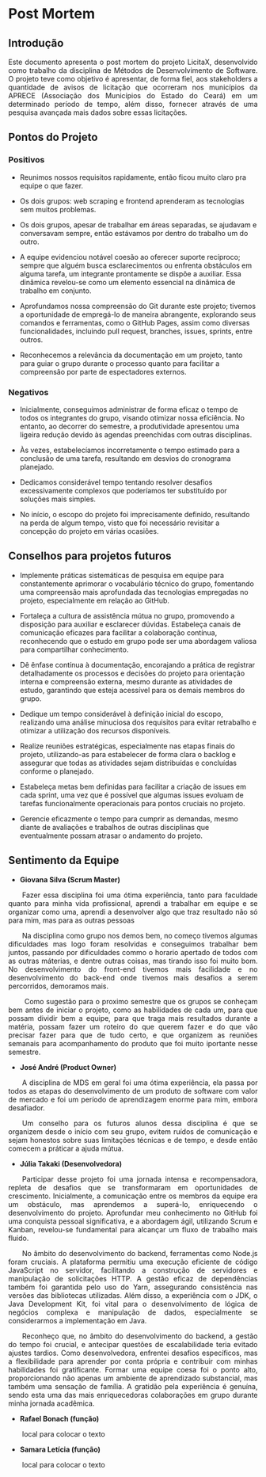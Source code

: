 # Post Mortem
## Introdução
<p align="justify">Este documento apresenta o post mortem do projeto LicitaX, desenvolvido como trabalho da disciplina de Métodos de Desenvolvimento de Software. O projeto teve como objetivo é apresentar, de forma fiel, aos stakeholders a quantidade de avisos de licitação que ocorreram nos municípios da APRECE (Associação dos Municípios do Estado do Ceará) em um determinado período de tempo, além disso, fornecer através de uma pesquisa avançada mais dados sobre essas licitações.
</p>


## Pontos do Projeto
### Positivos
+ Reunimos nossos requisitos rapidamente, então ficou muito claro pra equipe o que fazer.
  
+ Os dois grupos: web scraping e frontend aprenderam as tecnologias sem muitos problemas.
  
+ Os dois grupos, apesar de trabalhar em áreas separadas, se ajudavam e conversavam sempre, então estávamos por dentro do trabalho um do outro.

+ A equipe evidenciou notável coesão ao oferecer suporte recíproco; sempre que alguém busca esclarecimentos ou enfrenta obstáculos em alguma tarefa, um integrante prontamente se dispõe a auxiliar. Essa dinâmica revelou-se como um elemento essencial na dinâmica de trabalho em conjunto.

+ Aprofundamos nossa compreensão do Git durante este projeto; tivemos a oportunidade de empregá-lo de maneira abrangente, explorando seus comandos e ferramentas, como o GitHub Pages, assim como diversas funcionalidades, incluindo pull request, branches, issues, sprints, entre outros.

+ Reconhecemos a relevância da documentação em um projeto, tanto para guiar o grupo durante o processo quanto para facilitar a compreensão por parte de espectadores externos.
### Negativos
- Inicialmente, conseguimos administrar de forma eficaz o tempo de todos os integrantes do grupo, visando otimizar nossa eficiência. No entanto, ao decorrer do semestre, a produtividade apresentou uma ligeira redução devido às agendas preenchidas com outras disciplinas.

- Às vezes, estabelecíamos incorretamente o tempo estimado para a conclusão de uma tarefa, resultando em desvios do cronograma planejado.

- Dedicamos considerável tempo tentando resolver desafios excessivamente complexos que poderíamos ter substituído por soluções mais simples.

- No início, o escopo do projeto foi imprecisamente definido, resultando na perda de algum tempo, visto que foi necessário revisitar a concepção do projeto em várias ocasiões.


## Conselhos para projetos futuros
+ Implemente práticas sistemáticas de pesquisa em equipe para constantemente aprimorar o vocabulário técnico do grupo, fomentando uma compreensão mais aprofundada das tecnologias empregadas no projeto, especialmente em relação ao GitHub.

+ Fortaleça a cultura de assistência mútua no grupo, promovendo a disposição para auxiliar e esclarecer dúvidas. Estabeleça canais de comunicação eficazes para facilitar a colaboração contínua, reconhecendo que o estudo em grupo pode ser uma abordagem valiosa para compartilhar conhecimento.

+ Dê ênfase contínua à documentação, encorajando a prática de registrar detalhadamente os processos e decisões do projeto para orientação interna e compreensão externa, mesmo durante as atividades de estudo, garantindo que esteja acessível para os demais membros do grupo.

+ Dedique um tempo considerável à definição inicial do escopo, realizando uma análise minuciosa dos requisitos para evitar retrabalho e otimizar a utilização dos recursos disponíveis.

+ Realize reuniões estratégicas, especialmente nas etapas finais do projeto, utilizando-as para estabelecer de forma clara o backlog e assegurar que todas as atividades sejam distribuídas e concluídas conforme o planejado.

+ Estabeleça metas bem definidas para facilitar a criação de issues em cada sprint, uma vez que é possível que algumas issues evoluam de tarefas funcionalmente operacionais para pontos cruciais no projeto.

+ Gerencie eficazmente o tempo para cumprir as demandas, mesmo diante de avaliações e trabalhos de outras disciplinas que eventualmente possam atrasar o andamento do projeto.

## Sentimento da Equipe

* **Giovana Silva (Scrum Master)**
<p align="justify">&emsp;&emsp;Fazer essa disciplina foi uma ótima experiência, tanto para faculdade quanto para minha vida profissional, aprendi a trabalhar em equipe e se organizar como uma, aprendi a desenvolver algo que traz resultado não só para mim, mas para as outras pessoas</p>

<p align="justify">&emsp;&emsp;Na disciplina como grupo nos demos bem, no começo tivemos algumas dificuldades mas logo foram resolvidas e conseguimos trabalhar bem juntos, passando por dificuldades commo o horario apertado de todos com as outras máterias, e dentre outras coisas, mas tirando isso foi muito bom. No desenvolvimento do front-end tivemos mais facilidade e no desenvolvimento do back-end onde tivemos mais desafios a serem percorridos, demoramos mais.</p>

<p align="justify">&emsp;&emsp; Como sugestão para o proximo semestre que os grupos se conheçam bem antes de iniciar o projeto, como as habilidades de cada um, para que possam dividir bem a equipe, para que traga mais resultados durante a matéria, possam fazer um roteiro do que querem fazer e do que vão precisar fazer para que de tudo certo, e que organizem as reuniões semanais para acompanhamento do produto que foi muito iportante nesse semestre.</p>

* **José André (Product Owner)**
<p align="justify">&emsp;&emsp;A disciplina de MDS em geral foi uma ótima experiência, ela passa por todos as etapas do desenvolvimento de um produto de software com valor de mercado e foi um período de aprendizagem enorme para mim, embora desafiador.</p>

<p align="justify">&emsp;&emsp;Um conselho para os futuros alunos dessa disciplina é que se organizem desde o início com seu grupo, evitem ruídos de comunicação e sejam honestos sobre suas limitações técnicas e de tempo, e desde então comecem a práticar a ajuda mútua.</p>

* **Júlia Takaki (Desenvolvedora)**
<p align="justify">&emsp;&emsp;Participar desse projeto foi uma jornada intensa e recompensadora, repleta de desafios que se transformaram em oportunidades de crescimento. Inicialmente, a comunicação entre os membros da equipe era um obstáculo, mas aprendemos a superá-lo, enriquecendo o desenvolvimento do projeto. Aprofundar meu conhecimento no GitHub foi uma conquista pessoal significativa, e a abordagem ágil, utilizando Scrum e Kanban, revelou-se fundamental para alcançar um fluxo de trabalho mais fluido.</p>

<p align="justify">&emsp;&emsp;No âmbito do desenvolvimento do backend, ferramentas como Node.js foram cruciais. A plataforma permitiu uma execução eficiente de código JavaScript no servidor, facilitando a construção de servidores e manipulação de solicitações HTTP. A gestão eficaz de dependências também foi garantida pelo uso do Yarn, assegurando consistência nas versões das bibliotecas utilizadas. Além disso, a experiência com o JDK, o Java Development Kit, foi vital para o desenvolvimento de lógica de negócios complexa e manipulação de dados, especialmente se considerarmos a implementação em Java.</p>

<p align="justify">&emsp;&emsp;Reconheço que, no âmbito do desenvolvimento do backend, a gestão do tempo foi crucial, e antecipar questões de escalabilidade teria evitado ajustes tardios. Como desenvolvedora, enfrentei desafios específicos, mas a flexibilidade para aprender por conta própria e contribuir com minhas habilidades foi gratificante. Formar uma equipe coesa foi o ponto alto, proporcionando não apenas um ambiente de aprendizado substancial, mas também uma sensação de família. A gratidão pela experiência é genuína, sendo esta uma das mais enriquecedoras colaborações em grupo durante minha jornada acadêmica.</p>

* **Rafael Bonach (função)**
<p align="justify">&emsp;&emsp;local para colocar o texto</p>

* **Samara Letícia (função)**
<p align="justify">&emsp;&emsp;local para colocar o texto</p>
